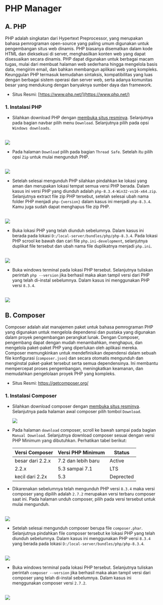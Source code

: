 # PHP Manager



## A. PHP

PHP adalah singkatan dari Hypertext Preprocessor, yang merupakan bahasa pemrograman open-source yang paling umum digunakan untuk pengembangan situs web dinamis. PHP biasanya disematkan dalam kode HTML dan dieksekusi di server, menghasilkan konten web yang dapat disesuaikan secara dinamis. PHP dapat digunakan untuk berbagai macam tugas, mulai dari membuat halaman web sederhana hingga mengelola basis data, mengirim email, dan bahkan membangun aplikasi web yang kompleks. Keunggulan PHP termasuk kemudahan sintaksis, kompatibilitas yang luas dengan berbagai sistem operasi dan server web, serta adanya komunitas besar yang mendukung dengan banyaknya sumber daya dan framework.

- Situs Resmi: [https://www.php.net/](https://www.php.net/)

### 1. Instalasi PHP

- Silahkan download PHP dengan [membuka situs resminya](https://www.php.net/).  Selanjutnya pada bagian navbar pilih menu `Download`. Selanjutnya pilih pada opsi `Windows downloads`.

​	<img style="display: block; margin: 0;" src="assets/1.jpg" />

- Pada halaman `Download` pilih pada bagian `Thread Safe`. Setelah itu pilih opsi `Zip` untuk mulai mengunduh PHP.

​	<img style="display: block; margin: 0;" src="assets/2.jpg" />

- Setelah selesai mengunduh PHP silahkan pindahkan ke lokasi yang aman dan merupakan lokasi tempat semua versi PHP berada. Dalam kasus ini versi PHP yang diunduh adalah `php-8.3.4-Win32-vs16-x64.zip`.  Selanjutnya extract file zip PHP tersebut, setelah selesai ubah nama folder PHP menjadi `php-{version}` dalam kasus ini menjadi `php-8.3.4`. Kamu juga sudah dapat menghapus file zip PHP.

​	<img style="display: block; margin: 0;" src="assets/3.jpg" />

- Buka lokasi PHP yang telah diunduh sebelumnya. Dalam kasus ini berada pada lokasi `D:/local-server/bundles/php/php-8.3.4`. Pada lokasi PHP scrool ke bawah dan cari file `php.ini-development`, selanjutnya duplikat file tersebut dan ubah nama file duplikatnya menjadi `php.ini`.

​	<img style="display: block; margin: 0;" src="assets/7.jpg" />

- Buka windows terminal pada lokasi PHP tersebut. Selanjutnya tuliskan perintah `php --version` jika berhasil maka akan tampil versi dari PHP yang telah di-instal sebelumnya. Dalam kasus ini menggunakan PHP versi `8.3.4`.

​	<img style="display: block; margin: 0;" src="assets/8.jpg" />



## B. Composer

Composer adalah alat manajemen paket untuk bahasa pemrograman PHP yang digunakan untuk mengelola dependensi dan pustaka yang digunakan dalam proyek pengembangan perangkat lunak. Dengan Composer, pengembang dapat dengan mudah menambahkan, menghapus, dan mengelola paket-paket PHP yang diperlukan oleh aplikasi mereka. Composer memungkinkan untuk mendefinisikan dependensi dalam sebuah file konfigurasi (`composer.json`) dan secara otomatis mengunduh dan menginstal paket-paket tersebut serta semua dependensinya. Ini membantu mempercepat proses pengembangan, meningkatkan keamanan, dan memudahkan pengelolaan proyek PHP yang kompleks.

- Situs Resmi: https://getcomposer.org/

### 1. Instalasi Composer

- Silahkan download composer dengan [membuka situs resminya](https://getcomposer.org/).  Selanjutnya pada halaman awal composer pilih tombol `Download`.

  <img style="display: block; margin: 0;" src="assets/4.jpg" />

- Pada halaman `download`  composer, scroll ke bawah sampai pada bagian `Manual Download`. Selanjutnya download composer sesuai dengan versi PHP Minimum yang dibutuhkan. Perhatikan tabel berikut:

  | Versi Composer   | Versi PHP Minimum  | Status    |
  | ---------------- | ------------------ | --------- |
  | besar dari 2.2.x | 7.2 dan lebih baru | Active    |
  | 2.2.x            | 5.3 sampai 7.1     | LTS       |
  | kecil dari 2.2x  | 5.3                | Deprected |

- Dikarenakan sebelumnya telah mengunduh PHP versi `8.3.4` maka versi composer yang dipilih adalah `2.7.2` merupakan versi terbaru composer saat ini. Pada halaman unduh composer, pilih pada versi tersebut untuk mulai mengunduh.

​	<img style="display: block; margin: 0;" src="assets/5.jpg" />

- Setelah selesai mengunduh composer berupa file `composer.phar`. Selanjutnya pindahkan file composer tersebut ke lokasi PHP yang telah diunduh sebelumnya. Dalam kasus ini menggunakan PHP versi `8.3.4` yang berada pada lokasi `D:/local-server/bundles/php/php-8.3.4`.

​	<img style="display: block; margin: 0;" src="assets/6.jpg" />

- Buka windows terminal pada lokasi PHP tersebut. Selanjutnya tuliskan perintah `composer --version` jika berhasil maka akan tampil versi dari composer yang telah di-instal sebelumnya. Dalam kasus ini menggunakan composer versi `2.7.2`.

​	<img style="display: block; margin: 0;" src="assets/10.jpg" />